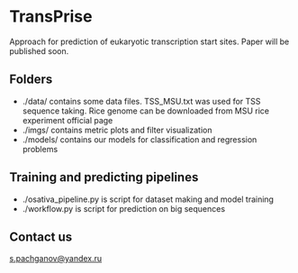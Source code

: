 # TransPrise
Approach for prediction of eukaryotic transcription start sites.
Paper will be published soon.

## Folders
* ./data/ contains some data files. TSS_MSU.txt was used for TSS sequence taking. Rice genome can be downloaded from MSU rice experiment official page
* ./imgs/ contains metric plots and filter visualization
* ./models/ contains our models for classification and regression problems
## Training and predicting pipelines
* ./osativa_pipeline.py is script for dataset making and model training
* ./workflow.py is script for prediction on big sequences
## Contact us
s.pachganov@yandex.ru
